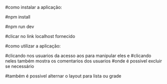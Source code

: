 #como instalar a aplicação:

#npm install

#npm run dev

#clicar no link localhost fornecido

#como utilizar a aplicação:

#clicando nos usuarios da acesso aos para manipular eles e #clicando neles também mostra os comentarios dos usuarios #onde é possivel excluir se necessário

#também é possivel alternar o layout para lista ou grade
